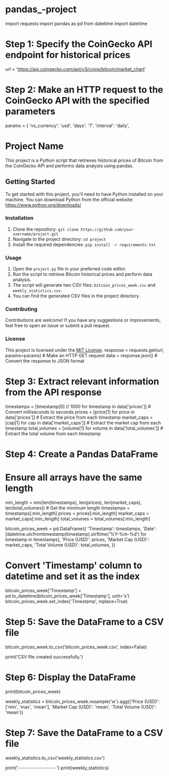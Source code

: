 # pandas_-project
import requests
import pandas as pd
from datetime import datetime

# Step 1: Specify the CoinGecko API endpoint for historical prices
url = 'https://api.coingecko.com/api/v3/coins/bitcoin/market_chart'

# Step 2: Make an HTTP request to the CoinGecko API with the specified parameters
params = {
    'vs_currency': 'usd',
    'days': '7',
    'interval': 'daily',
# Project Name

This project is a Python script that retrieves historical prices of Bitcoin from the CoinGecko API and performs data analysis using pandas.

## Getting Started

To get started with this project, you'll need to have Python installed on your machine. You can download Python from the official website: https://www.python.org/downloads/

### Installation

1. Clone the repository: `git clone https://github.com/your-username/project.git`
2. Navigate to the project directory: `cd project`
3. Install the required dependencies: `pip install -r requirements.txt`

### Usage

1. Open the `project.py` file in your preferred code editor.
2. Run the script to retrieve Bitcoin historical prices and perform data analysis.
3. The script will generate two CSV files: `bitcoin_prices_week.csv` and `weekly_statistics.csv`.
4. You can find the generated CSV files in the project directory.

### Contributing

Contributions are welcome! If you have any suggestions or improvements, feel free to open an issue or submit a pull request.

### License

This project is licensed under the [MIT License](LICENSE).
response = requests.get(url, params=params) # Make an HTTP GET request
data = response.json() # Convert the response to JSON format

# Step 3: Extract relevant information from the API response
timestamps = [timestamp[0] // 1000 for timestamp in data['prices']]  # Convert milliseconds to seconds
prices = [price[1] for price in data['prices']] # Extract the price from each timestamp
market_caps = [cap[1] for cap in data['market_caps']] # Extract the market cap from each timestamp
total_volumes = [volume[1] for volume in data['total_volumes']] # Extract the total volume from each timestamp

# Step 4: Create a Pandas DataFrame
# Ensure all arrays have the same length
min_length = min(len(timestamps), len(prices), len(market_caps), len(total_volumes)) # Get the minimum length
timestamps = timestamps[:min_length]
prices = prices[:min_length]
market_caps = market_caps[:min_length]
total_volumes = total_volumes[:min_length]

bitcoin_prices_week = pd.DataFrame({
    'Timestamp': timestamps,
    'Date': [datetime.utcfromtimestamp(timestamp).strftime('%Y-%m-%d') for timestamp in timestamps],
    'Price (USD)': prices,
    'Market Cap (USD)': market_caps,
    'Total Volume (USD)': total_volumes,
})

# Convert 'Timestamp' column to datetime and set it as the index
bitcoin_prices_week['Timestamp'] = pd.to_datetime(bitcoin_prices_week['Timestamp'], unit='s')
bitcoin_prices_week.set_index('Timestamp', inplace=True)

# Step 5: Save the DataFrame to a CSV file
bitcoin_prices_week.to_csv('bitcoin_prices_week.csv', index=False)

print('CSV file created successfully.')

# Step 6: Display the DataFrame
print(bitcoin_prices_week)

weekly_statistics = bitcoin_prices_week.resample('w').agg({'Price (USD)': ['min', 'max', 'mean'], 'Market Cap (USD)': 'mean', 'Total Volume (USD)': 'mean'})

# Step 7: Save the DataFrame to a CSV file
weekly_statistics.to_csv('weekly_statistics.csv')

print('-------------------')
print(weekly_statistics)

